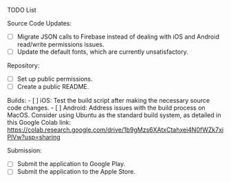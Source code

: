 TODO List

Source Code Updates:
- [ ] Migrate JSON calls to Firebase instead of dealing with iOS and Android read/write permissions issues.
- [ ] Update the default fonts, which are currently unsatisfactory.

Repository:
- [ ] Set up public permissions.
- [ ] Create a public README.

Builds:
    - [ ] iOS: Test the build script after making the necessary source code changes.
    - [ ] Android: Address issues with the build process on MacOS. Consider using Ubuntu as the standard build system, as detailed in this Google Colab link: https://colab.research.google.com/drive/1b9gMzs6XAtxCtahxei4N0fWZk7xiPlVw?usp=sharing

Submission:
- [ ] Submit the application to Google Play.
- [ ] Submit the application to the Apple Store.
